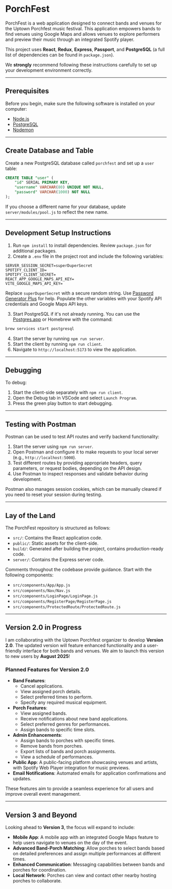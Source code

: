 # PorchFest

PorchFest is a web application designed to connect bands and venues for the Uptown Porchfest music festival. This application empowers bands to find venues using Google Maps and allows venues to explore performers and preview their music through an integrated Spotify player.

This project uses **React**, **Redux**, **Express**, **Passport**, and **PostgreSQL** (a full list of dependencies can be found in `package.json`).

We **strongly** recommend following these instructions carefully to set up your development environment correctly.

---

## Prerequisites

Before you begin, make sure the following software is installed on your computer:

- [Node.js](https://nodejs.org/en)
- [PostgreSQL](https://www.postgresql.org)
- [Nodemon](https://nodemon.io)

---

## Create Database and Table

Create a new PostgreSQL database called `porchfest` and set up a `user` table:

```sql
CREATE TABLE "user" (
    "id" SERIAL PRIMARY KEY,
    "username" VARCHAR(80) UNIQUE NOT NULL,
    "password" VARCHAR(1000) NOT NULL
);
```

If you choose a different name for your database, update `server/modules/pool.js` to reflect the new name.

---

## Development Setup Instructions

1. Run `npm install` to install dependencies. Review `package.json` for additional packages.
2. Create a `.env` file in the project root and include the following variables:

```plaintext
SERVER_SESSION_SECRET=superDuperSecret
SPOTIFY_CLIENT_ID=
SPOTIFY_CLIENT_SECRET=
REACT_APP_GOOGLE_MAPS_API_KEY=
VITE_GOOGLE_MAPS_API_KEY=
```

Replace `superDuperSecret` with a secure random string. Use [Password Generator Plus](https://passwordsgenerator.net) for help. Populate the other variables with your Spotify API credentials and Google Maps API keys.

3. Start PostgreSQL if it's not already running. You can use the [Postgres.app](https://postgresapp.com) or Homebrew with the command:

```sh
brew services start postgresql
```

4. Start the server by running `npm run server`.
5. Start the client by running `npm run client`.
6. Navigate to `http://localhost:5173` to view the application.

---

## Debugging

To debug:
1. Start the client-side separately with `npm run client`.
2. Open the Debug tab in VSCode and select `Launch Program`.
3. Press the green play button to start debugging.

---

## Testing with Postman

Postman can be used to test API routes and verify backend functionality:

1. Start the server using `npm run server`.
2. Open Postman and configure it to make requests to your local server (e.g., `http://localhost:5000`).
3. Test different routes by providing appropriate headers, query parameters, or request bodies, depending on the API design.
4. Use Postman to inspect responses and validate behavior during development.

Postman also manages session cookies, which can be manually cleared if you need to reset your session during testing.

---

## Lay of the Land

The PorchFest repository is structured as follows:

- `src/`: Contains the React application code.
- `public/`: Static assets for the client-side.
- `build/`: Generated after building the project, contains production-ready code.
- `server/`: Contains the Express server code.

Comments throughout the codebase provide guidance. Start with the following components:

- `src/components/App/App.js`
- `src/components/Nav/Nav.js`
- `src/components/LoginPage/LoginPage.js`
- `src/components/RegisterPage/RegisterPage.js`
- `src/components/ProtectedRoute/ProtectedRoute.js`

---

## Version 2.0 in Progress

I am collaborating with the Uptown Porchfest organizer to develop **Version 2.0**. The updated version will feature enhanced functionality and a user-friendly interface for both bands and venues. We aim to launch this version to new users by **August 2025**!

### Planned Features for Version 2.0
- **Band Features**:
  - Cancel applications.
  - View assigned porch details.
  - Select preferred times to perform.
  - Specify any required musical equipment.
- **Porch Features**:
  - View assigned bands.
  - Receive notifications about new band applications.
  - Select preferred genres for performances.
  - Assign bands to specific time slots.
- **Admin Enhancements**:
  - Assign bands to porches with specific times.
  - Remove bands from porches.
  - Export lists of bands and porch assignments.
  - View a schedule of performances.
- **Public App**: A public-facing platform showcasing venues and artists, with Spotify Web Player integration for music previews.
- **Email Notifications**: Automated emails for application confirmations and updates.

These features aim to provide a seamless experience for all users and improve overall event management.

---

## Version 3 and Beyond

Looking ahead to **Version 3**, the focus will expand to include:

- **Mobile App**: A mobile app with an integrated Google Maps feature to help users navigate to venues on the day of the event.
- **Advanced Band-Porch Matching**: Allow porches to select bands based on detailed preferences and assign multiple performances at different times.
- **Enhanced Communication**: Messaging capabilities between bands and porches for coordination.
- **Local Network**: Porches can view and contact other nearby hosting porches to collaborate.
